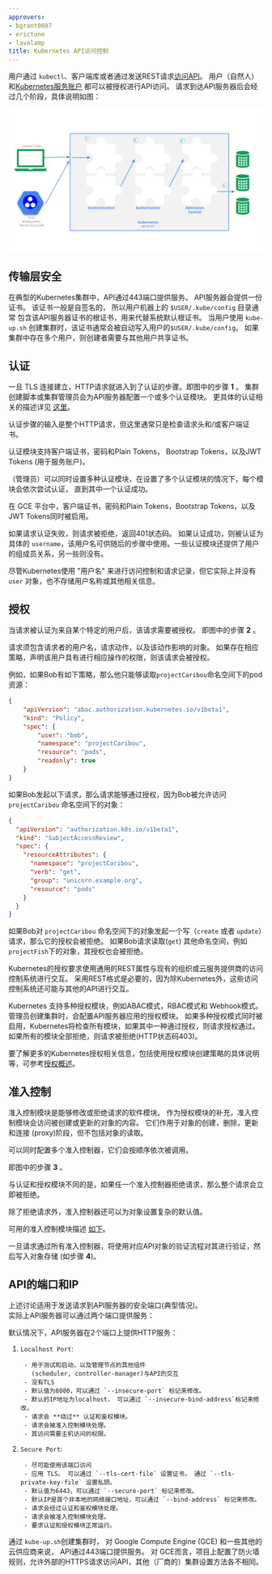 ```yaml
---
approvers:
- bgrant0607
- erictune
- lavalamp
title: Kubernetes API访问控制
---
```


用户通过 `kubectl`、客户端库或者通过发送REST请求[访问API](/docs/user-guide/accessing-the-cluster)。 用户（自然人）和[Kubernetes服务账户](/docs/tasks/configure-pod-container/configure-service-account/) 都可以被授权进行API访问。
请求到达API服务器后会经过几个阶段，具体说明如图：

![Diagram of request handling steps for Kubernetes API request](/images/docs/admin/access-control-overview.svg)

## 传输层安全

在典型的Kubernetes集群中，API通过443端口提供服务。
API服务器会提供一份证书。 该证书一般是自签名的， 所以用户机器上的 `$USER/.kube/config` 目录通常
包含该API服务器证书的根证书，用来代替系统默认根证书。 当用户使用 `kube-up.sh` 创建集群时，该证书通常会被自动写入用户的`$USER/.kube/config`。  如果集群中存在多个用户，则创建者需要与其他用户共享证书。

## 认证

一旦 TLS 连接建立，HTTP请求就进入到了认证的步骤。即图中的步骤 **1** 。
集群创建脚本或集群管理员会为API服务器配置一个或多个认证模块。
更具体的认证相关的描述详见 [这里](/docs/admin/authentication/)。

认证步骤的输入是整个HTTP请求，但这里通常只是检查请求头和/或客户端证书。

认证模块支持客户端证书，密码和Plain Tokens，
Bootstrap Tokens，以及JWT Tokens (用于服务账户)。

（管理员）可以同时设置多种认证模块，在设置了多个认证模块的情况下，每个模块会依次尝试认证，
直到其中一个认证成功。

在 GCE 平台中，客户端证书，密码和Plain Tokens，Bootstrap Tokens，以及JWT Tokens同时被启用。

如果请求认证失败，则请求被拒绝，返回401状态码。
如果认证成功，则被认证为具体的 `username`，该用户名可供随后的步骤中使用。一些认证模块还提供了用户的组成员关系，另一些则没有。

尽管Kubernetes使用 "用户名" 来进行访问控制和请求记录，但它实际上并没有 `user` 对象，也不存储用户名称或其他相关信息。

## 授权

当请求被认证为来自某个特定的用户后，该请求需要被授权。 即图中的步骤 **2** 。

请求须包含请求者的用户名，请求动作，以及该动作影响的对象。 如果存在相应策略，声明该用户具有进行相应操作的权限，则该请求会被授权。

例如，如果Bob有如下策略，那么他只能够读取`projectCaribou`命名空间下的pod资源：

```json
{
    "apiVersion": "abac.authorization.kubernetes.io/v1beta1",
    "kind": "Policy",
    "spec": {
        "user": "bob",
        "namespace": "projectCaribou",
        "resource": "pods",
        "readonly": true
    }
}
```
如果Bob发起以下请求，那么请求能够通过授权，因为Bob被允许访问 `projectCaribou` 命名空间下的对象：

```json
{
  "apiVersion": "authorization.k8s.io/v1beta1",
  "kind": "SubjectAccessReview",
  "spec": {
    "resourceAttributes": {
      "namespace": "projectCaribou",
      "verb": "get",
      "group": "unicorn.example.org",
      "resource": "pods"
    }
  }
}
```
如果Bob对 `projectCaribou` 命名空间下的对象发起一个写（`create` 或者 `update`）请求，那么它的授权会被拒绝。 如果Bob请求读取(`get`) 其他命名空间，例如 `projectFish`下的对象，其授权也会被拒绝。 

Kubernetes的授权要求使用通用的REST属性与现有的组织或云服务提供商的访问控制系统进行交互。 采用REST格式是必要的，因为除Kubernetes外，这些访问控制系统还可能与其他的API进行交互。

Kubernetes 支持多种授权模块，例如ABAC模式，RBAC模式和 Webhook模式。 管理员创建集群时，会配置API服务器应用的授权模块。 如果多种授权模式同时被启用，Kubernetes将检查所有模块，如果其中一种通过授权，则请求授权通过。 如果所有的模块全部拒绝，则请求被拒绝(HTTP状态码403)。

要了解更多的Kubernetes授权相关信息，包括使用授权模块创建策略的具体说明等，可参考[授权概述](/zh/docs/admin/authorization)。


## 准入控制

准入控制模块是能够修改或拒绝请求的软件模块。
作为授权模块的补充，准入控制模块会访问被创建或更新的对象的内容。
它们作用于对象的创建，删除，更新和连接 (proxy)阶段，但不包括对象的读取。

可以同时配置多个准入控制器，它们会按顺序依次被调用。

即图中的步骤 **3** 。

与认证和授权模块不同的是，如果任一个准入控制器拒绝请求，那么整个请求会立即被拒绝。

除了拒绝请求外，准入控制器还可以为对象设置复杂的默认值。

可用的准入控制模块描述 [如下](/docs/admin/admission-controllers/)。

一旦请求通过所有准入控制器，将使用对应API对象的验证流程对其进行验证，然后写入对象存储 (如步骤 **4**)。


## API的端口和IP

上述讨论适用于发送请求到API服务器的安全端口(典型情况)。  
实际上API服务器可以通过两个端口提供服务：

默认情况下，API服务器在2个端口上提供HTTP服务：

  1. `Localhost Port`:

          - 用于测试和启动，以及管理节点的其他组件
            (scheduler, controller-manager)与API的交互
          - 没有TLS
          - 默认值为8080，可以通过 `--insecure-port` 标记来修改。
          - 默认的IP地址为localhost， 可以通过 `--insecure-bind-address`标记来修改。
          - 请求会 **绕过** 认证和鉴权模块。
          - 请求会被准入控制模块处理。
          - 其访问需要主机访问的权限。

  2. `Secure Port`:

          - 尽可能使用该端口访问
          - 应用 TLS。 可以通过 `--tls-cert-file` 设置证书， 通过 `--tls-private-key-file` 设置私钥。
          - 默认值为6443，可以通过 `--secure-port` 标记来修改。
          - 默认IP是首个非本地的网络接口地址，可以通过 `--bind-address` 标记来修改。
          - 请求会经过认证和鉴权模块处理。
          - 请求会被准入控制模块处理。
          - 要求认证和授权模块正常运行。

通过 `kube-up.sh`创建集群时， 对 Google Compute Engine (GCE)
和一些其他的云供应商来说， API通过443端口提供服务。 对
GCE而言，项目上配置了防火墙规则，允许外部的HTTPS请求访问API，其他（厂商的）集群设置方法各不相同。
